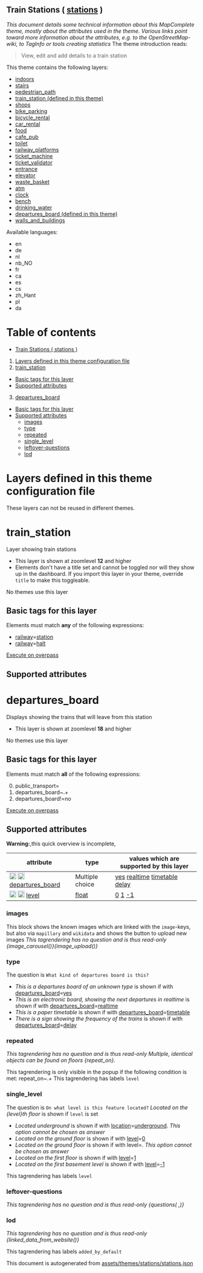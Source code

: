 [//]: # (WARNING: this file is automatically generated. Please find the sources at the bottom and edit those sources)

## Train Stations ( [stations](https://mapcomplete.org/stations) )
_This document details some technical information about this MapComplete theme, mostly about the attributes used in the theme. Various links point toward more information about the attributes, e.g. to the OpenStreetMap-wiki, to TagInfo or tools creating statistics_
The theme introduction reads:

> View, edit and add details to a train station

This theme contains the following layers:


 - [indoors](../Layers/indoors.md)
 - [stairs](../Layers/stairs.md)
 - [pedestrian_path](../Layers/pedestrian_path.md)
 - [train_station (defined in this theme)](#train_station)
 - [shops](../Layers/shops.md)
 - [bike_parking](../Layers/bike_parking.md)
 - [bicycle_rental](../Layers/bicycle_rental.md)
 - [car_rental](../Layers/car_rental.md)
 - [food](../Layers/food.md)
 - [cafe_pub](../Layers/cafe_pub.md)
 - [toilet](../Layers/toilet.md)
 - [railway_platforms](../Layers/railway_platforms.md)
 - [ticket_machine](../Layers/ticket_machine.md)
 - [ticket_validator](../Layers/ticket_validator.md)
 - [entrance](../Layers/entrance.md)
 - [elevator](../Layers/elevator.md)
 - [waste_basket](../Layers/waste_basket.md)
 - [atm](../Layers/atm.md)
 - [clock](../Layers/clock.md)
 - [bench](../Layers/bench.md)
 - [drinking_water](../Layers/drinking_water.md)
 - [departures_board (defined in this theme)](#departures_board)
 - [walls_and_buildings](../Layers/walls_and_buildings.md)


Available languages:


 - en
 - de
 - nl
 - nb_NO
 - fr
 - ca
 - es
 - cs
 - zh_Hant
 - pl
 - da


# Table of contents

  - [Train Stations ( stations )](#train-stations-(-stations-))
1. [Layers defined in this theme configuration file](#layers-defined-in-this-theme-configuration-file)
2. [train_station](#train_station)
  - [Basic tags for this layer](#basic-tags-for-this-layer)
  - [Supported attributes](#supported-attributes)
3. [departures_board](#departures_board)
  - [Basic tags for this layer](#basic-tags-for-this-layer)
  - [Supported attributes](#supported-attributes)
    + [images](#images)
    + [type](#type)
    + [repeated](#repeated)
    + [single_level](#single_level)
    + [leftover-questions](#leftover-questions)
    + [lod](#lod)

# Layers defined in this theme configuration file
These layers can not be reused in different themes.
# train_station




Layer showing train stations






 - This layer is shown at zoomlevel **12** and higher
 - Elements don't have a title set and cannot be toggled nor will they show up in the dashboard. If you import this layer in your theme, override `title` to make this toggleable.



No themes use this layer

## Basic tags for this layer

Elements must match **any** of the following expressions:

 - <a href='https://wiki.openstreetmap.org/wiki/Key:railway' target='_blank'>railway</a>=<a href='https://wiki.openstreetmap.org/wiki/Tag:railway%3Dstation' target='_blank'>station</a>
 - <a href='https://wiki.openstreetmap.org/wiki/Key:railway' target='_blank'>railway</a>=<a href='https://wiki.openstreetmap.org/wiki/Tag:railway%3Dhalt' target='_blank'>halt</a>

[Execute on overpass](http://overpass-turbo.eu/?Q=%5Bout%3Ajson%5D%5Btimeout%3A90%5D%3B%28%20%20%20%20nwr%5B%22railway%22%3D%22station%22%5D%28%7B%7Bbbox%7D%7D%29%3B%0A%20%20%20%20nwr%5B%22railway%22%3D%22halt%22%5D%28%7B%7Bbbox%7D%7D%29%3B%0A%29%3Bout%20body%3B%3E%3Bout%20skel%20qt%3B)

## Supported attributes


# departures_board




Displays showing the trains that will leave from this station






 - This layer is shown at zoomlevel **18** and higher



No themes use this layer

## Basic tags for this layer

Elements must match **all** of the following expressions:

0. public_transport=
1. departures_board~.+
2. departures_board!=no

[Execute on overpass](http://overpass-turbo.eu/?Q=%5Bout%3Ajson%5D%5Btimeout%3A90%5D%3B%28%20%20%20%20nwr%5B!%22public_transport%22%5D%5B%22departures_board%22%5D%5B%22departures_board%22!%3D%22no%22%5D%28%7B%7Bbbox%7D%7D%29%3B%0A%29%3Bout%20body%3B%3E%3Bout%20skel%20qt%3B)

## Supported attributes

**Warning:**,this quick overview is incomplete,

| attribute | type | values which are supported by this layer |
-----|-----|----- |
| <a target="_blank" href='https://taginfo.openstreetmap.org/keys/departures_board#values'><img src='https://mapcomplete.org/assets/svg/search.svg' height='18px'></a> <a target="_blank" href='https://taghistory.raifer.tech/?#***/departures_board/'><img src='https://mapcomplete.org/assets/svg/statistics.svg' height='18px'></a> [departures_board](https://wiki.openstreetmap.org/wiki/Key:departures_board) | Multiple choice | [yes](https://wiki.openstreetmap.org/wiki/Tag:departures_board%3Dyes) [realtime](https://wiki.openstreetmap.org/wiki/Tag:departures_board%3Drealtime) [timetable](https://wiki.openstreetmap.org/wiki/Tag:departures_board%3Dtimetable) [delay](https://wiki.openstreetmap.org/wiki/Tag:departures_board%3Ddelay) |
| <a target="_blank" href='https://taginfo.openstreetmap.org/keys/level#values'><img src='https://mapcomplete.org/assets/svg/search.svg' height='18px'></a> <a target="_blank" href='https://taghistory.raifer.tech/?#***/level/'><img src='https://mapcomplete.org/assets/svg/statistics.svg' height='18px'></a> [level](https://wiki.openstreetmap.org/wiki/Key:level) | [float](../SpecialInputElements.md#float) | [0](https://wiki.openstreetmap.org/wiki/Tag:level%3D0) [1](https://wiki.openstreetmap.org/wiki/Tag:level%3D1) [-1](https://wiki.openstreetmap.org/wiki/Tag:level%3D-1) |




### images
This block shows the known images which are linked with the `image`-keys, but also via `mapillary` and `wikidata` and shows the button to upload new images
_This tagrendering has no question and is thus read-only_
*{image_carousel()}{image_upload()}*




### type

The question is `What kind of departures board is this?`



 -  *This is a departures board of an unknown type* is shown if with <a href='https://wiki.openstreetmap.org/wiki/Key:departures_board' target='_blank'>departures_board</a>=<a href='https://wiki.openstreetmap.org/wiki/Tag:departures_board%3Dyes' target='_blank'>yes</a>
 -  *This is an electronic board, showing the next departures in realtime* is shown if with <a href='https://wiki.openstreetmap.org/wiki/Key:departures_board' target='_blank'>departures_board</a>=<a href='https://wiki.openstreetmap.org/wiki/Tag:departures_board%3Drealtime' target='_blank'>realtime</a>
 -  *This is a paper timetable* is shown if with <a href='https://wiki.openstreetmap.org/wiki/Key:departures_board' target='_blank'>departures_board</a>=<a href='https://wiki.openstreetmap.org/wiki/Tag:departures_board%3Dtimetable' target='_blank'>timetable</a>
 -  *There is a sign showing the frequency of the trains* is shown if with <a href='https://wiki.openstreetmap.org/wiki/Key:departures_board' target='_blank'>departures_board</a>=<a href='https://wiki.openstreetmap.org/wiki/Tag:departures_board%3Ddelay' target='_blank'>delay</a>





### repeated

_This tagrendering has no question and is thus read-only_
*Multiple, identical objects can be found on floors {repeat_on}.*

This tagrendering is only visible in the popup if the following condition is met: repeat_on~.+
This tagrendering has labels 
`level`

### single_level

The question is `On what level is this feature located?`
*Located on the {level}th floor* is shown if `level` is set


 -  *Located underground* is shown if with <a href='https://wiki.openstreetmap.org/wiki/Key:location' target='_blank'>location</a>=<a href='https://wiki.openstreetmap.org/wiki/Tag:location%3Dunderground' target='_blank'>underground</a>. _This option cannot be chosen as answer_
 -  *Located on the ground floor* is shown if with <a href='https://wiki.openstreetmap.org/wiki/Key:level' target='_blank'>level</a>=<a href='https://wiki.openstreetmap.org/wiki/Tag:level%3D0' target='_blank'>0</a>
 -  *Located on the ground floor* is shown if with level=. _This option cannot be chosen as answer_
 -  *Located on the first floor* is shown if with <a href='https://wiki.openstreetmap.org/wiki/Key:level' target='_blank'>level</a>=<a href='https://wiki.openstreetmap.org/wiki/Tag:level%3D1' target='_blank'>1</a>
 -  *Located on the first basement level* is shown if with <a href='https://wiki.openstreetmap.org/wiki/Key:level' target='_blank'>level</a>=<a href='https://wiki.openstreetmap.org/wiki/Tag:level%3D-1' target='_blank'>-1</a>



This tagrendering has labels 
`level`

### leftover-questions

_This tagrendering has no question and is thus read-only_
*{questions( ,)}*




### lod

_This tagrendering has no question and is thus read-only_
*{linked_data_from_website()}*


This tagrendering has labels 
`added_by_default`


This document is autogenerated from [assets/themes/stations/stations.json](https://github.com/pietervdvn/MapComplete/blob/develop/assets/themes/stations/stations.json)
